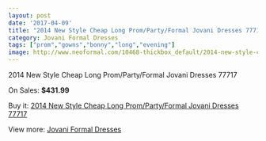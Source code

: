 ```yaml
---
layout: post
date: '2017-04-09'
title: "2014 New Style Cheap Long Prom/Party/Formal Jovani Dresses 77717"
category: Jovani Formal Dresses
tags: ["prom","gowns","bonny","long","evening"]
image: http://www.neoformal.com/10468-thickbox_default/2014-new-style-cheap-long-prom-party-formal-jovani-dresses-77717.jpg
---
```

2014 New Style Cheap Long Prom/Party/Formal Jovani Dresses 77717

On Sales: **$431.99**
<a href="https://www.neoformal.com/en/jovani-formal-dresses-2014/3649-2014-new-style-cheap-long-prom-party-formal-jovani-dresses-77717.html"><amp-img layout="responsive" width="600" height="600" src="//www.neoformal.com/10468-thickbox_default/2014-new-style-cheap-long-prom-party-formal-jovani-dresses-77717.jpg" alt="2014 New Style Cheap Long Prom/Party/Formal Jovani Dresses 77717 0" /></a>
<a href="https://www.neoformal.com/en/jovani-formal-dresses-2014/3649-2014-new-style-cheap-long-prom-party-formal-jovani-dresses-77717.html"><amp-img layout="responsive" width="600" height="600" src="//www.neoformal.com/10469-thickbox_default/2014-new-style-cheap-long-prom-party-formal-jovani-dresses-77717.jpg" alt="2014 New Style Cheap Long Prom/Party/Formal Jovani Dresses 77717 1" /></a>

Buy it: [2014 New Style Cheap Long Prom/Party/Formal Jovani Dresses 77717](https://www.neoformal.com/en/jovani-formal-dresses-2014/3649-2014-new-style-cheap-long-prom-party-formal-jovani-dresses-77717.html "2014 New Style Cheap Long Prom/Party/Formal Jovani Dresses 77717")

View more: [Jovani Formal Dresses](https://www.neoformal.com/en/49-jovani-formal-dresses-2014 "Jovani Formal Dresses")